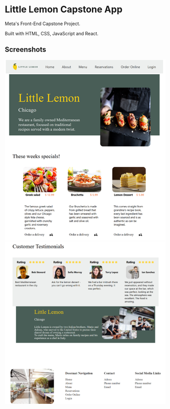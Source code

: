 # Little Lemon Capstone App
Meta's Front-End Capstone Project.

Built with HTML, CSS, JavaScript and React.

## Screenshots

![image](img/little-lemon-header.png)
![image](img/little-lemon-footer.png)
